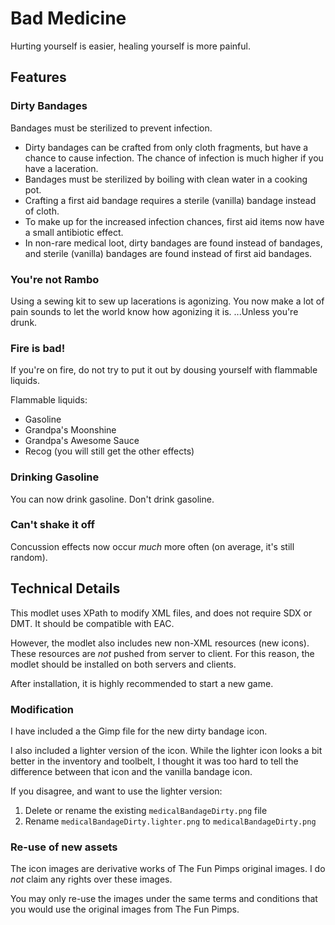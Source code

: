 # Bad Medicine

Hurting yourself is easier, healing yourself is more painful.

## Features

### Dirty Bandages
Bandages must be sterilized to prevent infection.

* Dirty bandages can be crafted from only cloth fragments,
  but have a chance to cause infection.
  The chance of infection is much higher if you have a laceration.
* Bandages must be sterilized by boiling with clean water in a cooking pot.
* Crafting a first aid bandage requires a sterile (vanilla) bandage instead of cloth.
* To make up for the increased infection chances,
  first aid items now have a small antibiotic effect.
* In non-rare medical loot, dirty bandages are found instead of bandages,
  and sterile (vanilla) bandages are found instead of first aid bandages.

### You're not Rambo
Using a sewing kit to sew up lacerations is agonizing.
You now make a lot of pain sounds to let the world know how agonizing it is.
...Unless you're drunk.

### Fire is bad!
If you're on fire, do not try to put it out by dousing yourself with flammable liquids.

Flammable liquids:
* Gasoline
* Grandpa's Moonshine
* Grandpa's Awesome Sauce
* Recog (you will still get the other effects)

### Drinking Gasoline
You can now drink gasoline. Don't drink gasoline.

### Can't shake it off
Concussion effects now occur _much_ more often (on average, it's still random).

## Technical Details

This modlet uses XPath to modify XML files, and does not require SDX or DMT.
It should be compatible with EAC.

However, the modlet also includes new non-XML resources
(new icons).
These resources are _not_ pushed from server to client.
For this reason, the modlet should be installed on both servers and clients.

After installation, it is highly recommended to start a new game.

### Modification

I have included a the Gimp file for the new dirty bandage icon.

I also included a lighter version of the icon.
While the lighter icon looks a bit better in the inventory and toolbelt,
I thought it was too hard to tell the difference between that icon and the vanilla bandage icon.

If you disagree, and want to use the lighter version:

1. Delete or rename the existing `medicalBandageDirty.png` file
2. Rename `medicalBandageDirty.lighter.png` to `medicalBandageDirty.png`

### Re-use of new assets

The icon images are derivative works of The Fun Pimps original images.
I do *not* claim any rights over these images.

You may only re-use the images under the same terms and conditions that you would
use the original images from The Fun Pimps.